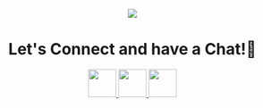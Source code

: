<p align="center">
  <img src="https://capsule-render.vercel.app/api?type=waving&color=gradient&text=Hello!&height=100&section=header"/>
</p>

<h1 align="center">
  Let's Connect and have a Chat!💬
</h1>

<p align="center">
<a href="https://twitter.com/NotKerix_">
  <img height="50" src="https://user-images.githubusercontent.com/46517096/166974271-91dfa250-d70b-4cb9-8707-f1bda1b708c3.png"/>
</a>
<a href="http://discordapp.com/users/917060389307580497">
  <img height="50" src="https://www.hiclipart.com/free-transparent-background-png-clipart-mlyzr"/>
</a>
<a href=https://www.instagram.com/notkerix/">
  <img height="50" src="Discord.jfig"/>
</a>
</p>
